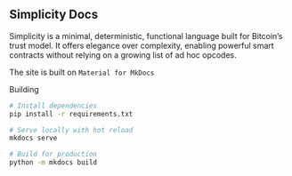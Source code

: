 ## Simplicity Docs

Simplicity is a minimal, deterministic, functional language built for Bitcoin’s trust model. It offers elegance over complexity, enabling powerful smart contracts without relying on a growing list of ad hoc opcodes.

The site is built on `Material for MkDocs` 

Building

```bash
# Install dependencies
pip install -r requirements.txt

# Serve locally with hot reload
mkdocs serve

# Build for production
python -m mkdocs build
```
